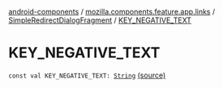 [android-components](../../index.md) / [mozilla.components.feature.app.links](../index.md) / [SimpleRedirectDialogFragment](index.md) / [KEY_NEGATIVE_TEXT](./-k-e-y_-n-e-g-a-t-i-v-e_-t-e-x-t.md)

# KEY_NEGATIVE_TEXT

`const val KEY_NEGATIVE_TEXT: `[`String`](https://kotlinlang.org/api/latest/jvm/stdlib/kotlin/-string/index.html) [(source)](https://github.com/mozilla-mobile/android-components/blob/master/components/feature/app-links/src/main/java/mozilla/components/feature/app/links/SimpleRedirectDialogFragment.kt#L90)